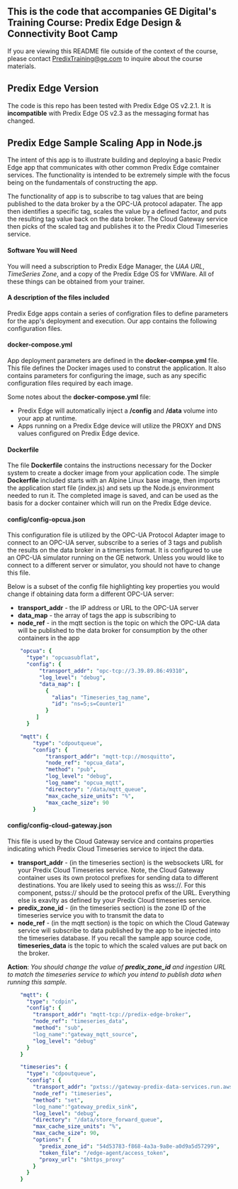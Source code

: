 ## This is the code that accompanies GE Digital's Training Course: Predix Edge Design & Connectivity Boot Camp
If you are viewing this README file outside of the context of the course, please contact <PredixTraining@ge.com> to inquire about the course materials.

## Predix Edge Version
The code is this repo has been tested with Predix Edge OS v2.2.1.  It is **incompatible** with Predix Edge OS v2.3 as the messaging format has changed.

## Predix Edge Sample Scaling App in Node.js

The intent of this app is to illustrate building and deploying a basic Predix Edge app that communicates with other common Predix Edge comtainer services.  The functionality is intended to be extremely simple with the focus being on the fundamentals of constructing the app.

The functionality of app is to subscribe to tag values that are being published to the data broker by a the OPC-UA protocol adapater.  The app then identifies a specific tag, scales the value by a defined factor, and puts the resulting tag value back on the data broker.  The Cloud Gateway service then picks of the scaled tag and publishes it to the Predix Cloud Timeseries service.

#### Software You will Need

You will need a subscription to Predix Edge Manager, the *UAA URL*, *TimeSeries Zone*, and a copy of the Predix Edge OS for VMWare.  All of these things can be obtained from your trainer.  

#### A description of the files included
Predix Edge apps contain a series of configration files to define parameters for the app's deployment and execution.  Our app contains the following configuration files.

#### docker-compose.yml
App deployment parameters are defined in the **docker-compse.yml** file.  This file defines the Docker images used to construt the application.  It also contains parameters for configuring the image, such as any  specific configuration files required by each image.

Some notes about the **docker-compose.yml** file:

- Predix Edge will automatically inject a **/config** and **/data** volume into your app at runtime.
- Apps running on a Predix Edge device will utilize the PROXY and DNS values configured on Predix Edge device.

#### Dockerfile
The file **Dockerfile** contains the instructions necessary for the Docker system to create a docker image from your application code.  The simple **Dockerfile** included starts with an Alpine Linux base image, then imports the application start file (index.js) and sets up the Node.js environment needed to run it.  The completed image is saved, and can be used as the basis for a docker container which will run on the Predix Edge device.

#### config/config-opcua.json
This configuration file is utilized by the OPC-UA Protocol Adapter image to connect to an OPC-UA server, subscribe to a series of 3 tags and publish the results on the data broker in a timersies format.  It is configured to use an OPC-UA simulator running on the GE network.  Unless you would like to connect to a different server or simulator, you should not have to change this file.

Below is a subset of the config file highlighting key properties you would change if obtaining data form a different OPC-UA server:

- **transport_addr** - the IP address or URL to the OPC-UA server
- **data_map** - the array of tags the app is subscribing to
- **node_ref** - in the mqtt section is the topic on which the OPC-UA data will be published to the data broker for consumption by the other containers in the app

```yaml
    "opcua": {
      "type": "opcuasubflat",
      "config": {
          "transport_addr": "opc-tcp://3.39.89.86:49310",
          "log_level": "debug",
          "data_map": [
            {
              "alias": "Timeseries_tag_name",
              "id": "ns=5;s=Counter1"
            }
         ]
      }

    "mqtt": {
        "type": "cdpoutqueue",
        "config": {
            "transport_addr": "mqtt-tcp://mosquitto",
            "node_ref": "opcua_data",
            "method": "pub",
            "log_level": "debug",
            "log_name": "opcua_mqtt",
            "directory": "/data/mqtt_queue",
            "max_cache_size_units": "%",
            "max_cache_size": 90
        }
```
#### config/config-cloud-gateway.json
This file is used by the Cloud Gateway service and contains properties indicating which Predix Cloud Timeseries service to inject the data.

- **transport_addr** - (in the timeseries section) is the websockets URL for your Predix Cloud Timeseries service.  Note, the Cloud Gateway container uses its own protocol prefixes for sending data to different destinations.  You are likely used to seeing this as wss://.  For this component, pstss:// should be the protocol prefix of the URL.  Everything else is exavlty as defined by your Predix Cloud timeseries service.
- **predix_zone_id** - (in the timeseries section) is the zone ID of the timeseries service you with to transmit the data to
- **node_ref** - (in the mqtt section) is the topic on which the Cloud Gateway service will subscribe to data published by the app to be injected into the timeseries database.  If you recall the sample app source code, **timeseries_data** is the topic to which the scaled values are put back on the broker.

**Action**: *You should change the value of **predix_zone_id** and ingestion URL to match the timeseries service to which you intend to publish data when running this sample.*

```yaml
    "mqtt": {
      "type": "cdpin",
      "config": {
        "transport_addr": "mqtt-tcp://predix-edge-broker",
        "node_ref": "timeseries_data",
        "method": "sub",
        "log_name":"gateway_mqtt_source",
        "log_level": "debug"
      }
    }

    "timeseries": {
      "type": "cdpoutqueue",
      "config": {
        "transport_addr": "pxtss://gateway-predix-data-services.run.aws-usw02-pr.ice.predix.io/v1/stream/messages",
        "node_ref": "timeseries",
        "method": "set",
        "log_name":"gateway_predix_sink",
        "log_level": "debug",
        "directory": "/data/store_forward_queue",
        "max_cache_size_units": "%",
        "max_cache_size": 90,
        "options": {
          "predix_zone_id": "54d53783-f868-4a3a-9a8e-a0d9a5d57299",
          "token_file": "/edge-agent/access_token",
          "proxy_url": "$https_proxy"
        }
      }
    }
```

